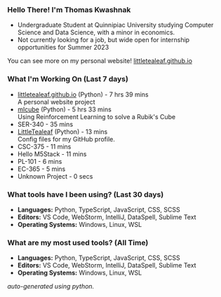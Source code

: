 
### Hello There! I'm Thomas Kwashnak

- Undergraduate Student at Quinnipiac University studying Computer Science and Data Science, with a minor in economics.
- Not currently looking for a job, but wide open for internship opportunities for Summer 2023

You can see more on my personal website! [littletealeaf.github.io](https://littletealeaf.github.io)

### What I'm Working On (Last 7 days)
<ul><li><a href="https://github.com/LittleTealeaf/littletealeaf.github.io">littletealeaf.github.io</a> (Python) - 7 hrs 39 mins<br>A personal website project</li><li><a href="https://github.com/LittleTealeaf/mlcube">mlcube</a> (Python) - 5 hrs 33 mins<br>Using Reinforcement Learning to solve a Rubik's Cube</li><li>SER-340 - 35 mins</li><li><a href="https://github.com/LittleTealeaf/LittleTealeaf">LittleTealeaf</a> (Python) - 13 mins<br>Config files for my GitHub profile.</li><li>CSC-375 - 11 mins</li><li>Hello M5Stack - 11 mins</li><li>PL-101 - 6 mins</li><li>EC-365 - 5 mins</li><li>Unknown Project - 0 secs</li></ul>

### What tools have I been using? (Last 30 days)
- **Languages:** Python, TypeScript, JavaScript, CSS, SCSS
- **Editors:** VS Code, WebStorm, IntelliJ, DataSpell, Sublime Text
- **Operating Systems:** Windows, Linux, WSL

### What are my most used tools? (All Time)
- **Languages:** Python, TypeScript, JavaScript, CSS, SCSS
- **Editors:** VS Code, WebStorm, IntelliJ, DataSpell, Sublime Text
- **Operating Systems:** Windows, Linux, WSL

*auto-generated using python.*
